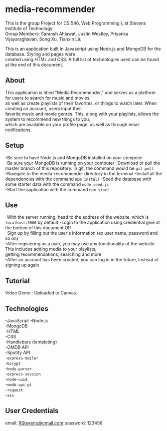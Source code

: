 # media-recommender  
This is the group Project for CS 546, Web Programming I, at Stevens Institute of Technology  
Group Members: Saransh Ahlawat, Justin Westley, Priyanka Vijayaraghavan, Song Xu, Tianxin Liu  
  
This is an application built in Javascript using Node.js and MongoDB for the database. Styling and pages were  
created using HTML and CSS. A full list of technologies used can be found at the end of this document.  
  
## About  
This application is titled "Media Recommender," and serves as a platform for users to search for music and movies,  
as well as create playlists of their favorites, or things to watch later. When creating an account, users input their  
favorite music and movie genres. This, along with your playlists, allows the system to recommend new things to you,  
which are available on your profile page, as well as through email notifications.  
  
## Setup  
-Be sure to have Node.js and MongoDB installed on your computer  
-Be sure your MongoDB is running on your computer
-Download or pull the master branch of this repository. In git, the command would be `git pull`  
-Navigate to the media-recommender directory in the terminal
-Install all the dependencies with the command `npm install`
-Seed the database with some starter data with the command `node seed.js`  
-Start the application with the command `npm start`  
  
## Use  
-With the server running, head to the address of the website, which is `localhost:3000` by default
-Login to the application using crediential give at the bottom of this document
OR  
-Sign up by filling out the user's information (ex user name, password and so on)  
-After registering as a user, you may use any functionality of the website. This includes adding media to your playlists,  
getting recommendations, searching and more  
-After an account has been created, you can log in in the future, instead of signing up again  
  
## Tutorial  
Video Demo : Uploaded to Canvas.
  
## Technologies  
-JavaScript
-Node.js  
-MongoDB  
-HTML  
-CSS  
-Handlebars (templating)  
-OMDB API  
-Spotify API  
-`express-mailer`  
-`bcrypt`  
-`body-parser`  
-`express-session`  
-`node-uuid`  
-`omdb-api-pt`  
-`request`  
-`xss`

## User Credentials
email: RStevens@gmail.com
password: 123456

